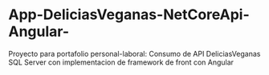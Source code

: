 # App-DeliciasVeganas-NetCoreApi-Angular-
Proyecto para portafolio personal-laboral: Consumo de API DeliciasVeganas SQL Server con implementacion de framework de front con Angular
